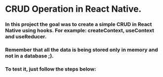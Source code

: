 # CRUD Operation in React Native.

### In this project the goal was to create a simple CRUD in React Native using hooks. For example: createContext, useContext and useReducer.

### Remember that all the data is being stored only in memory and not in a database ;).

### To test it, just follow the steps below: 
